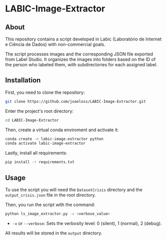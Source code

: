 # LABIC-Image-Extractor

## About

This repository contains a script developed in Labic (Laboratório de Internet e Ciência de Dados) with non-commercial goals.

The script processes images and the corresponding JSON file exported from Label Studio. It organizes the images into folders based on the ID of the person who labeled them, with subdirectories for each assigned label.

## Installation

First, you need to clone the repository:
```bash
git clone https://github.com/joaoloss/LABIC-Image-Extractor.git
```
Enter the project's root directory:
```bash
cd LABIC-Image-Extractor
```
Then, create a virtual conda enviroment and activate it:
```bash
conda create -n labic-image-extractor python
conda activate labic-image-extractor
```
Lastly, install all requirements:
```bash
pip install -r requirements.txt
```

## Usage

To use the script you will need the `DatasetCrisis` directory and the `output_crisis.json` file in the root directory.

Then, you run the script with the command:
```bash
python ls_image_extractor.py -v <verbose_value>
```

- `-v` or `--verbose`: Sets the verbosity level: 0 (silent), 1 (normal), 2 (debug). 

All results will be stored in the `output` directory.